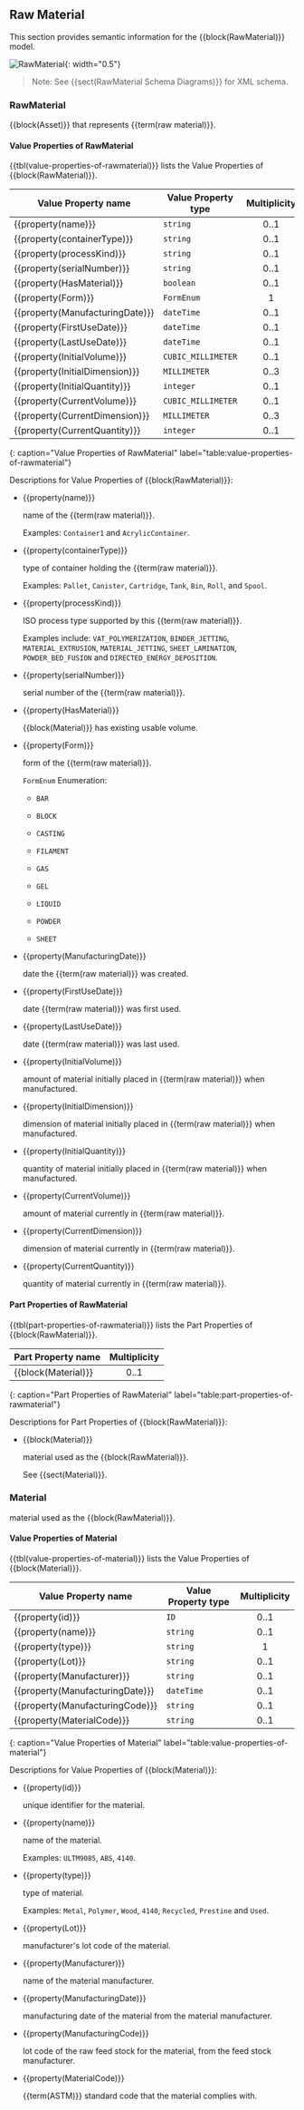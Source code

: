 
## Raw Material

This section provides semantic information for the {{block(RawMaterial)}} model.

![RawMaterial](figures/RawMaterial.png "RawMaterial"){: width="0.5"}

> Note: See {{sect(RawMaterial Schema Diagrams)}} for XML schema.

### RawMaterial

{{block(Asset)}} that represents {{term(raw material)}}.



#### Value Properties of RawMaterial

{{tbl(value-properties-of-rawmaterial)}} lists the Value Properties of {{block(RawMaterial)}}.

|Value Property name|Value Property type|Multiplicity|
|-|-|:-:|
|{{property(name)}}|`string`|0..1|
|{{property(containerType)}}|`string`|0..1|
|{{property(processKind)}}|`string`|0..1|
|{{property(serialNumber)}}|`string`|0..1|
|{{property(HasMaterial)}}|`boolean`|0..1|
|{{property(Form)}}|`FormEnum`|1|
|{{property(ManufacturingDate)}}|`dateTime`|0..1|
|{{property(FirstUseDate)}}|`dateTime`|0..1|
|{{property(LastUseDate)}}|`dateTime`|0..1|
|{{property(InitialVolume)}}|`CUBIC_MILLIMETER`|0..1|
|{{property(InitialDimension)}}|`MILLIMETER`|0..3|
|{{property(InitialQuantity)}}|`integer`|0..1|
|{{property(CurrentVolume)}}|`CUBIC_MILLIMETER`|0..1|
|{{property(CurrentDimension)}}|`MILLIMETER`|0..3|
|{{property(CurrentQuantity)}}|`integer`|0..1|
{: caption="Value Properties of RawMaterial" label="table:value-properties-of-rawmaterial"}

Descriptions for Value Properties of {{block(RawMaterial)}}:

* {{property(name)}} 

    name of the {{term(raw material)}}.
    
    Examples: `Container1` and `AcrylicContainer`.

* {{property(containerType)}} 

    type of container holding the {{term(raw material)}}. 
    
    Examples: `Pallet`, `Canister`, `Cartridge`, `Tank`, `Bin`, `Roll`, and `Spool`.

* {{property(processKind)}} 

    ISO process type supported by this {{term(raw material)}}. 
    
    Examples include: `VAT_POLYMERIZATION`, `BINDER_JETTING`, `MATERIAL_EXTRUSION`, `MATERIAL_JETTING`, `SHEET_LAMINATION`, `POWDER_BED_FUSION` and `DIRECTED_ENERGY_DEPOSITION`.

* {{property(serialNumber)}} 

    serial number of the {{term(raw material)}}.

* {{property(HasMaterial)}} 

    {{block(Material)}} has existing usable volume.

* {{property(Form)}} 

    form of the {{term(raw material)}}.

    `FormEnum` Enumeration:

    * `BAR` 

        

    * `BLOCK` 

        

    * `CASTING` 

        

    * `FILAMENT` 

        

    * `GAS` 

        

    * `GEL` 

        

    * `LIQUID` 

        

    * `POWDER` 

        

    * `SHEET` 

        

* {{property(ManufacturingDate)}} 

    date the {{term(raw material)}} was created.

* {{property(FirstUseDate)}} 

    date {{term(raw material)}} was first used.

* {{property(LastUseDate)}} 

    date {{term(raw material)}} was last used.

* {{property(InitialVolume)}} 

    amount of material initially placed in {{term(raw material)}} when manufactured.

* {{property(InitialDimension)}} 

    dimension of material initially placed in {{term(raw material)}} when manufactured.

* {{property(InitialQuantity)}} 

    quantity of material initially placed in {{term(raw material)}} when manufactured.

* {{property(CurrentVolume)}} 

    amount of material currently in {{term(raw material)}}.

* {{property(CurrentDimension)}} 

    dimension of material currently in {{term(raw material)}}.

* {{property(CurrentQuantity)}} 

    quantity of material currently in {{term(raw material)}}.

#### Part Properties of RawMaterial

{{tbl(part-properties-of-rawmaterial)}} lists the Part Properties of {{block(RawMaterial)}}.

|Part Property name|Multiplicity|
|:-|:-:|
|{{block(Material)}}|0..1|
{: caption="Part Properties of RawMaterial" label="table:part-properties-of-rawmaterial"}

Descriptions for Part Properties of {{block(RawMaterial)}}:

* {{block(Material)}} 

    material used as the {{block(RawMaterial)}}.

    See {{sect(Material)}}.

### Material

material used as the {{block(RawMaterial)}}.



#### Value Properties of Material

{{tbl(value-properties-of-material)}} lists the Value Properties of {{block(Material)}}.

|Value Property name|Value Property type|Multiplicity|
|-|-|:-:|
|{{property(id)}}|`ID`|0..1|
|{{property(name)}}|`string`|0..1|
|{{property(type)}}|`string`|1|
|{{property(Lot)}}|`string`|0..1|
|{{property(Manufacturer)}}|`string`|0..1|
|{{property(ManufacturingDate)}}|`dateTime`|0..1|
|{{property(ManufacturingCode)}}|`string`|0..1|
|{{property(MaterialCode)}}|`string`|0..1|
{: caption="Value Properties of Material" label="table:value-properties-of-material"}

Descriptions for Value Properties of {{block(Material)}}:

* {{property(id)}} 

    unique identifier for the material.

* {{property(name)}} 

    name of the material. 
    
    Examples: `ULTM9085`, `ABS`, `4140`.

* {{property(type)}} 

    type of material. 
    
    Examples: `Metal`, `Polymer`, `Wood`, `4140`, `Recycled`, `Prestine` and `Used`.

* {{property(Lot)}} 

    manufacturer's lot code of the material.

* {{property(Manufacturer)}} 

    name of the material manufacturer.

* {{property(ManufacturingDate)}} 

    manufacturing date of the material from the material manufacturer.

* {{property(ManufacturingCode)}} 

    lot code of the raw feed stock for the material, from the feed stock manufacturer.

* {{property(MaterialCode)}} 

    {{term(ASTM)}} standard code that the material complies with.
